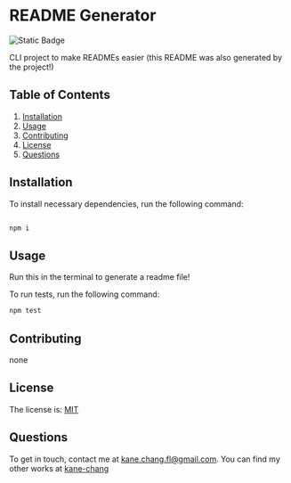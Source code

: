 # README Generator

  ![Static Badge](https://img.shields.io/badge/license-MIT-blue)
  
  CLI project to make READMEs easier (this README was also generated by the project!)
  
  ## Table of Contents
  1. [Installation](#installation)
  2. [Usage](#usage)
  3. [Contributing](#contributing)
  4. [License](#license)
  5. [Questions](#questions)
  
  ## Installation
  
  To install necessary dependencies, run the following command:
  
  ```bash

  npm i

  ```
  
  ## Usage
  
  Run this in the terminal to generate a readme file!
  
  To run tests, run the following command:
  
  ```bash
  npm test
  ```
  
  ## Contributing
  
  none
  
  ## License
  
  The license is: [MIT](https://choosealicense.com/licenses/mit/)
  
  ## Questions
  
  To get in touch, contact me at [kane.chang.fl@gmail.com](kane.chang.fl@gmail.com). You can find my other works at [kane-chang](https://github.com/kane-chang)
